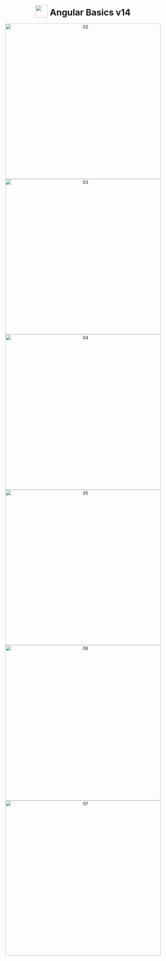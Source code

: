 <h1 align="center">
<img width="40" valign="bottom" src="https://ultimatecourses.com/static/icons/angular.svg">
Angular Basics v14
</h1>
<div align="center" width="200px">

<img src="https://i.ibb.co/HNPc62K/02.png" alt="02" border="0"  width="500px">
<br/>
<img src="https://i.ibb.co/yhzPY19/03.png" alt="03" border="0"  width="500px">
<br/>
<img src="https://i.ibb.co/pfcNqv0/04.png" alt="04" border="0"  width="500px">
<br/>
<img src="https://i.ibb.co/yY1cTk6/05.png" alt="05" border="0"  width="500px">
<br/>
<img src="https://i.ibb.co/6mqXgYy/06.png" alt="06" border="0"  width="500px">
<br/>
<img src="https://i.ibb.co/gJkhW9d/07.png" alt="07" border="0" width="500px">

</div>
